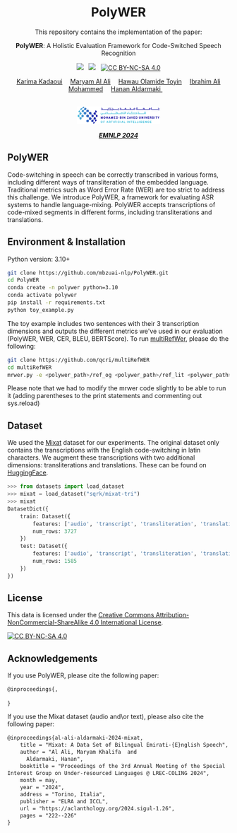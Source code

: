<div align="center">

<h1> PolyWER </h1>
This repository contains the implementation of the paper:

**PolyWER**: A Holistic Evaluation Framework for Code-Switched Speech Recognition

<a href=''> <a href='https://aclanthology.org/2024.findings-emnlp.356.pdf'><img src='https://img.shields.io/badge/Paper-ACL Anthology-red'></a> &nbsp;  <a href='https://huggingface.co/datasets/sqrk/mixat-tri'><img src='https://img.shields.io/badge/Dataset-Mixat-green'></a> &nbsp; [![CC BY-NC-SA 4.0][cc-by-nc-sa-shield]][cc-by-nc-sa]


<div>
    <a href='https://www.linkedin.com/in/karima-kadaoui-960923b7/' target='_blank'>Karima Kadaoui</a>&emsp;
    <a href='https://www.linkedin.com/in/maryam-al-ali-76b978231' target='_blank'>Maryam Al Ali</a>&emsp;
    <a href='https://www.linkedin.com/in/toyinhawau/' target='_blank'>Hawau Olamide Toyin</a>&emsp;
    <a href='https://www.linkedin.com/in/ibrahim-mohammed13' target='_blank'>Ibrahim Ali Mohammed</a>&emsp;
    <a href='https://linkedin.com/in/hanan-aldarmaki/' target='_blank'>Hanan Aldarmaki </a>&emsp;
</div>
<br>
<p align="center" float="center">
  <img src="img/MBZUAI-logo.png" height="40" />
</p>

<i><strong><a href='' target='_blank'>EMNLP 2024</a></strong></i>
<br>
</div>

## PolyWER 
Code-switching in speech can be correctly transcribed in various forms, including different ways of transliteration of the embedded language. Traditional metrics such as Word Error Rate (WER) are too strict to address this challenge. We introduce PolyWER, a framework for evaluating ASR systems to handle language-mixing. PolyWER accepts transcriptions of code-mixed segments in different forms, including transliterations and translations.

## Environment & Installation

Python version: 3.10+

```bash
git clone https://github.com/mbzuai-nlp/PolyWER.git
cd PolyWER
conda create -n polywer python=3.10
conda activate polywer
pip install -r requirements.txt
python toy_example.py
```

The toy example includes two sentences with their 3 transcription dimensions and outputs the different metrics we've used in our evaluation (PolyWER, WER, CER, BLEU, BERTScore).
To run [multiRefWer](https://github.com/qcri/multiRefWER), please do the following:

```bash
git clone https://github.com/qcri/multiRefWER 
cd multiRefWER
mrwer.py -e <polywer_path>/ref_og <polywer_path>/ref_lit <polywer_path>/ref_lat <polywer_path>/hyp 
```

Please note that we had to modify the mrwer code slightly to be able to run it (adding parentheses to the print statements and commenting out sys.reload)


## Dataset
We used the [Mixat](https://github.com/mbzuai-nlp/mixat) dataset for our experiments. The original dataset only contains the transcriptions with the English code-switching in latin characters. We augment these transcriptions with two additional dimensions: transliterations and translations. These can be found on [HuggingFace](https://huggingface.co/datasets/sqrk/mixat-tri).

```python
>>> from datasets import load_dataset
>>> mixat = load_dataset("sqrk/mixat-tri")
>>> mixat
DatasetDict({
    train: Dataset({
        features: ['audio', 'transcript', 'transliteration', 'translation', 'language', 'duration_ms'],
        num_rows: 3727
    })
    test: Dataset({
        features: ['audio', 'transcript', 'transliteration', 'translation', 'language', 'duration_ms'],
        num_rows: 1585
    })
})

```


## License
This data is licensed under the [Creative Commons Attribution-NonCommercial-ShareAlike 4.0 International License][cc-by-nc-sa].

[![CC BY-NC-SA 4.0][cc-by-nc-sa-image]][cc-by-nc-sa]


## Acknowledgements
If you use PolyWER, please cite the following paper:

``` 
@inproceedings{,
  
}

```

If you use the Mixat dataset (audio and\or text), please also cite the following paper:

``` 
@inproceedings{al-ali-aldarmaki-2024-mixat,
    title = "Mixat: A Data Set of Bilingual Emirati-{E}nglish Speech",
    author = "Al Ali, Maryam Khalifa  and
      Aldarmaki, Hanan",
    booktitle = "Proceedings of the 3rd Annual Meeting of the Special Interest Group on Under-resourced Languages @ LREC-COLING 2024",
    month = may,
    year = "2024",
    address = "Torino, Italia",
    publisher = "ELRA and ICCL",
    url = "https://aclanthology.org/2024.sigul-1.26",
    pages = "222--226"
}

```

[cc-by-nc-sa]: http://creativecommons.org/licenses/by-nc-sa/4.0/
[cc-by-nc-sa-image]: https://licensebuttons.net/l/by-nc-sa/4.0/88x31.png
[cc-by-nc-sa-shield]: https://img.shields.io/badge/License-CC%20BY--NC--SA%204.0-lightgrey.svg
